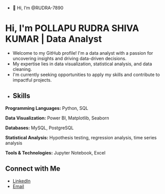 - 👋 Hi, I’m @RUDRA-7890
# Hi, I'm POLLAPU RUDRA SHIVA KUMAR | Data Analyst

- Welcome to my GitHub profile! I'm a data analyst with a passion for uncovering insights and driving data-driven decisions. 
- My expertise lies in data visualization, statistical analysis, and data cleaning. 
- I'm currently seeking opportunities to apply my skills and contribute to impactful projects.
- ## Skills

**Programming Languages:** Python, SQL

**Data Visualization:** Power BI, Matplotlib, Seaborn

**Databases:** MySQL, PostgreSQL

**Statistical Analysis:** Hypothesis testing, regression analysis, time series analysis

**Tools & Technologies:** Jupyter Notebook, Excel
## Connect with Me

* [LinkedIn](https://www.linkedin.com/in/rudra-shiva-kumar-pollapu-69b374196/)
* [Email](mailto:rudrashivakumarpollapu@gmail.com)

<!---
RUDRA-7890/RUDRA-7890 is a ✨ special ✨ repository because its `README.md` (this file) appears on your GitHub profile.
You can click the Preview link to take a look at your changes.
--->
